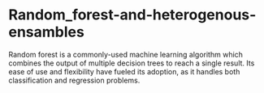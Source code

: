 # Random_forest-and-heterogenous-ensambles
Random forest is a commonly-used machine learning algorithm  which combines the output of multiple decision trees to reach a single result. Its ease of use and flexibility have fueled its adoption, as it handles both classification and regression problems.
